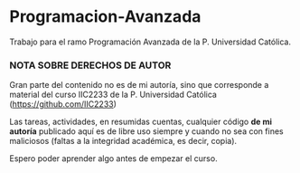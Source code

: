 # Programacion-Avanzada
Trabajo para el ramo Programación Avanzada de la P. Universidad Católica.

### **NOTA SOBRE DERECHOS DE AUTOR**

Gran parte del contenido no es de mi autoría, sino que corresponde a material del curso IIC2233 de la P. Universidad Católica (https://github.com/IIC2233)

Las tareas, actividades, en resumidas cuentas, cualquier código **de mi autoría** publicado aquí es de libre uso siempre y cuando no sea con fines maliciosos (faltas a la integridad académica, es decir, copia).

Espero poder aprender algo antes de empezar el curso.
